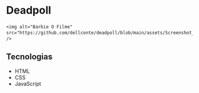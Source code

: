 # Deadpoll

  
    <img alt="Barbie O Filme" src="https://github.com/dellconte/deadpoll/blob/main/assets/Screenshot_01.png" />

  <h2>Tecnologias</h2>
  <ul class="technologies">
    <li>HTML</li>
    <li>CSS</li>
    <li>JavaScript</li>
  </ul>
